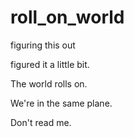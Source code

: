 # roll_on_world
figuring this out

figured it a little bit.

The world rolls on.

We're in the same plane.

Don't read me.
